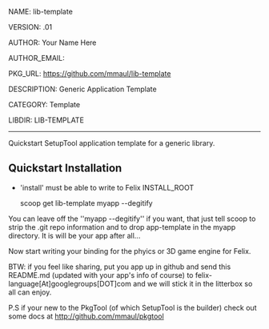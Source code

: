 NAME: lib-template

VERSION: .01  

AUTHOR: Your Name Here

AUTHOR_EMAIL: 

PKG_URL: https://github.com/mmaul/lib-template

DESCRIPTION: Generic Application Template

CATEGORY: Template

LIBDIR: LIB-TEMPLATE

-----
Quickstart SetupTool application template for a generic library.

## Quickstart Installation ##
* 'install' must be able to write to Felix INSTALL_ROOT

    scoop get lib-template myapp --degitify

You can leave off the ''myapp --degitify'' if you want, that just tell scoop 
to strip the .git repo information and to drop app-template in the myapp directory. It is will be your app after all...

Now start writing your binding for the phyics or 3D game engine for Felix.


BTW: if you feel like sharing, put you app up in github and send this README.md (updated with your app's info of course) to felix-language[At]googlegroups[DOT]com and we will stick it in the litterbox so all can enjoy.

P.S if your new to the PkgTool (of which SetupTool is the builder) check out some docs at http://github.com/mmaul/pkgtool

